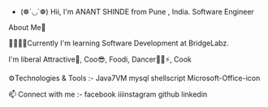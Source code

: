 -  (❁´◡`❁) Hii, I'm ANANT SHINDE from Pune , India.
Software Engineer

About Me💬

🌱🎇✨✨Currently I'm learning Software Development at BridgeLabz.

I'm liberal  Attractive🧲, Coo😎, Foodi, Dancer🕺🕺⚡, Cook

⚙️Technologies & Tools :-
   Java7VM      mysql  shellscript  Microsoft-Office-icon
   

📫 Connect with me :-
facebook    iiiinstagram    github     linkedin


